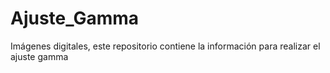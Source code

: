 # Ajuste_Gamma
Imágenes digitales, este repositorio contiene la información para realizar el ajuste gamma
